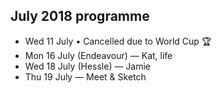## July 2018 programme

* Wed 11 July • Cancelled due to World Cup 🏆
* Mon 16 July (Endeavour) — Kat, life
* Wed 18 July (Hessle) — Jamie
* Thu 19 July — Meet & Sketch